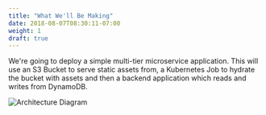 ```yaml
---
title: "What We'll Be Making"
date: 2018-08-07T08:30:11-07:00
weight: 1
draft: true
---
```


We're going to deploy a simple multi-tier microservice application. This will
use an S3 Bucket to serve static assets from, a Kubernetes Job to hydrate the
bucket with assets and then a backend application which reads and writes from
DynamoDB.

![Architecture Diagram](/images/aws-operator-demo.png)
